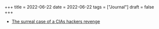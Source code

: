 +++
title = 2022-06-22
date = 2022-06-22
tags = ["Journal"]
draft = false
+++

-   [The surreal case of a CIAs hackers revenge](https://www.newyorker.com/magazine/2022/06/13/the-surreal-case-of-a-cia-hackers-revenge/amp)
